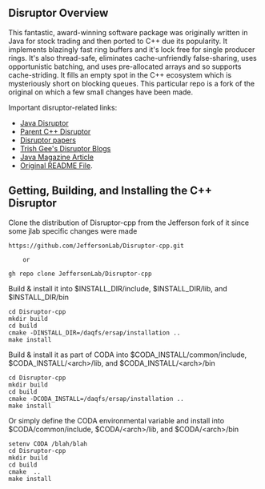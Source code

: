 ## Disruptor Overview
This fantastic, award-winning software package was originally written in Java
for stock trading and then ported to C++ due its popularity. It implements
blazingly fast ring buffers and it's lock free for single producer rings.
It's also thread-safe, eliminates cache-unfriendly false-sharing,
uses opportunistic batching, and uses pre-allocated arrays and so supports
cache-striding. It fills an empty spot in the C++ ecosystem which is mysteriously
short on blocking queues. This particular repo is a fork of the original on which
a few small changes have been made.


Important disruptor-related links:

- [Java Disruptor](https://github.com/LMAX-Exchange/disruptor)
- [Parent C++ Disruptor](https://github.com/Abc-Arbitrage/Disruptor-cpp)
- [Disruptor papers](https://lmax-exchange.github.io/disruptor/)
- [Trish Gee's Disruptor Blogs](https://trishagee.com/?s=disruptor)
- [Java Magazine Article](https://archive.org/details/JavaMagazine2012.0304/page/n55/mode/2up)
- [Original README File](https://github.com/JeffersonLab/Disruptor-cpp/blob/master/README.md).


## Getting, Building, and Installing the C++ Disruptor

Clone the distribution of Disruptor-cpp from the Jefferson fork of it since some jlab specific changes were made


    https://github.com/JeffersonLab/Disruptor-cpp.git
    
        or
        
    gh repo clone JeffersonLab/Disruptor-cpp


Build & install it into $INSTALL_DIR/include, $INSTALL_DIR/lib, and $INSTALL_DIR/bin


    cd Disruptor-cpp
    mkdir build
    cd build
    cmake -DINSTALL_DIR=/daqfs/ersap/installation ..
    make install

Build & install it as part of CODA into $CODA_INSTALL/common/include, $CODA_INSTALL/&lt;arch&gt;/lib, and  $CODA_INSTALL/&lt;arch&gt;/bin


    cd Disruptor-cpp
    mkdir build
    cd build
    cmake -DCODA_INSTALL=/daqfs/ersap/installation ..
    make install


Or simply define the CODA environmental variable and install into $CODA/common/include, $CODA/&lt;arch&gt;/lib, and  $CODA/&lt;arch&gt;/bin


    setenv CODA /blah/blah
    cd Disruptor-cpp
    mkdir build
    cd build
    cmake  ..
    make install
